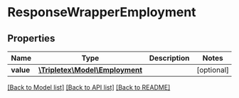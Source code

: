 # ResponseWrapperEmployment

## Properties
Name | Type | Description | Notes
------------ | ------------- | ------------- | -------------
**value** | [**\Tripletex\Model\Employment**](Employment.md) |  | [optional] 

[[Back to Model list]](../../README.md#documentation-for-models) [[Back to API list]](../../README.md#documentation-for-api-endpoints) [[Back to README]](../../README.md)


